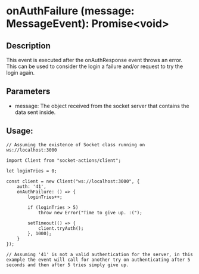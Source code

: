 # onAuthFailure (message: MessageEvent): Promise\<void>

## Description

This event is executed after the onAuthResponse event throws an error. This can be used to consider the login a failure and/or request to try the login again.

## Parameters

- message: The object received from the socket server that contains the data sent inside.

## Usage:

```
// Assuming the existence of Socket class running on ws://localhost:3000

import Client from "socket-actions/client";

let loginTries = 0;

const client = new Client("ws://localhost:3000", {
    auth: '41',
    onAuthFailure: () => {
        loginTries++;

        if (loginTries > 5)
            throw new Error("Time to give up. :(");

        setTimeout(() => {
            client.tryAuth();
        }, 1000);
    }
});

// Assuming '41' is not a valid authentication for the server, in this example the event will call for another try on authenticating after 5 seconds and then after 5 tries simply give up.
```
